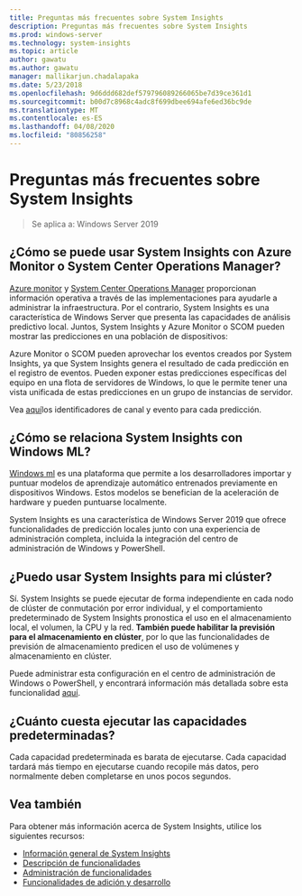 ```yaml
---
title: Preguntas más frecuentes sobre System Insights
description: Preguntas más frecuentes sobre System Insights
ms.prod: windows-server
ms.technology: system-insights
ms.topic: article
author: gawatu
ms.author: gawatu
manager: mallikarjun.chadalapaka
ms.date: 5/23/2018
ms.openlocfilehash: 9d6ddd682def579796089266065be7d39ce361d1
ms.sourcegitcommit: b00d7c8968c4adc8f699dbee694afe6ed36bc9de
ms.translationtype: MT
ms.contentlocale: es-ES
ms.lasthandoff: 04/08/2020
ms.locfileid: "80856258"
---
```

# <a name="system-insights-faq"></a>Preguntas más frecuentes sobre System Insights

>Se aplica a: Windows Server 2019

## <a name="how-can-you-use-system-insights-with-azure-monitor-or-system-center-operations-manager"></a>¿Cómo se puede usar System Insights con Azure Monitor o System Center Operations Manager?

[Azure monitor](https://azure.microsoft.com/services/monitor/) y [System Center Operations Manager](https://docs.microsoft.com/system-center/scom/welcome?view=sc-om-1807) proporcionan información operativa a través de las implementaciones para ayudarle a administrar la infraestructura. Por el contrario, System Insights es una característica de Windows Server que presenta las capacidades de análisis predictivo local. Juntos, System Insights y Azure Monitor o SCOM pueden mostrar las predicciones en una población de dispositivos:

 Azure Monitor o SCOM pueden aprovechar los eventos creados por System Insights, ya que System Insights genera el resultado de cada predicción en el registro de eventos. Pueden exponer estas predicciones específicas del equipo en una flota de servidores de Windows, lo que le permite tener una vista unificada de estas predicciones en un grupo de instancias de servidor. 
 
 Vea [aquí](https://docs.microsoft.com/windows-server/manage/system-insights/managing-capabilities#retrieving-capability-results)los identificadores de canal y evento para cada predicción.

## <a name="how-does-system-insights-relate-to-windows-ml"></a>¿Cómo se relaciona System Insights con Windows ML?

[Windows ml](https://docs.microsoft.com/windows/uwp/machine-learning/) es una plataforma que permite a los desarrolladores importar y puntuar modelos de aprendizaje automático entrenados previamente en dispositivos Windows. Estos modelos se benefician de la aceleración de hardware y pueden puntuarse localmente. 

System Insights es una característica de Windows Server 2019 que ofrece funcionalidades de predicción locales junto con una experiencia de administración completa, incluida la integración del centro de administración de Windows y PowerShell. 

## <a name="can-i-use-system-insights-for-my-cluster"></a>¿Puedo usar System Insights para mi clúster? 

Sí. System Insights se puede ejecutar de forma independiente en cada nodo de clúster de conmutación por error individual, y el comportamiento predeterminado de System Insights pronostica el uso en el almacenamiento local, el volumen, la CPU y la red. **También puede habilitar la previsión para el almacenamiento en clúster**, por lo que las funcionalidades de previsión de almacenamiento predicen el uso de volúmenes y almacenamiento en clúster. 

Puede administrar esta configuración en el centro de administración de Windows o PowerShell, y encontrará información más detallada sobre esta funcionalidad [aquí](https://blogs.technet.microsoft.com/filecab/2018/10/03/using-system-insights-to-forecast-clustered-storage-usage/).
 

## <a name="how-expensive-is-it-to-run-the-default-capabilities"></a>¿Cuánto cuesta ejecutar las capacidades predeterminadas?

Cada capacidad predeterminada es barata de ejecutarse. Cada capacidad tardará más tiempo en ejecutarse cuando recopile más datos, pero normalmente deben completarse en unos pocos segundos. 

## <a name="see-also"></a>Vea también
Para obtener más información acerca de System Insights, utilice los siguientes recursos:

- [Información general de System Insights](overview.md)
- [Descripción de funcionalidades](understanding-capabilities.md)
- [Administración de funcionalidades](managing-capabilities.md)
- [Funcionalidades de adición y desarrollo](adding-and-developing-capabilities.md)
